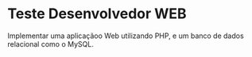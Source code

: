 # Teste Desenvolvedor WEB 

Implementar uma aplicaçãoo Web utilizando PHP, e um banco de dados relacional como o MySQL.

